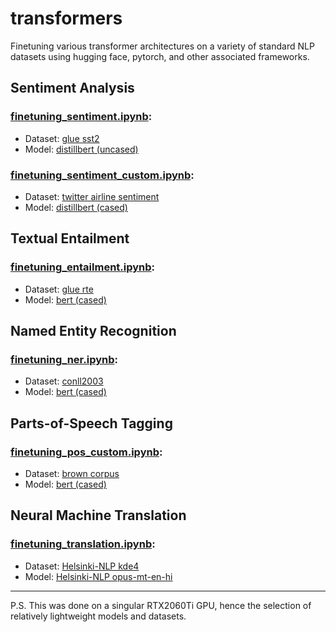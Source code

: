 # transformers
Finetuning various transformer architectures on a variety of standard NLP datasets using hugging face, pytorch, and other associated frameworks. 
## Sentiment Analysis
### [finetuning_sentiment.ipynb](./finetuning_sentiment.ipynb):
- Dataset: [glue sst2](https://huggingface.co/datasets/nyu-mll/glue#sst2)
- Model: [distillbert (uncased)](https://huggingface.co/docs/transformers/v4.41.3/en/model_doc/distilbert#distilbert)
### [finetuning_sentiment_custom.ipynb](./finetuning_sentiment_custom.ipynb):
- Dataset: [twitter airline sentiment](https://www.kaggle.com/crowdflower/twitter-airline-sentiment)
- Model: [distillbert (cased)](https://huggingface.co/docs/transformers/v4.41.3/en/model_doc/distilbert#distilbert)
## Textual Entailment
### [finetuning_entailment.ipynb](./finetuning_entailment.ipynb):
- Dataset: [glue rte](https://huggingface.co/datasets/nyu-mll/glue#rte)
- Model: [bert (cased)](https://huggingface.co/google-bert/bert-base-cased)
## Named Entity Recognition
### [finetuning_ner.ipynb](./finetuning_ner.ipynb):
- Dataset: [conll2003](https://huggingface.co/datasets/eriktks/conll2003)
- Model: [bert (cased)](https://huggingface.co/google-bert/bert-base-cased)
## Parts-of-Speech Tagging
### [finetuning_pos_custom.ipynb](./finetuning_pos_custom.ipynb):
- Dataset: [brown corpus](https://www.nltk.org/book/ch02.html)
- Model: [bert (cased)](https://huggingface.co/google-bert/bert-base-cased)
## Neural Machine Translation
### [finetuning_translation.ipynb](./finetuning_translation.ipynb):
- Dataset: [Helsinki-NLP kde4](https://huggingface.co/datasets/Helsinki-NLP/kde4)
- Model: [Helsinki-NLP opus-mt-en-hi](https://huggingface.co/Helsinki-NLP/opus-mt-en-hi)
***
P.S. This was done on a singular RTX2060Ti GPU, hence the selection of relatively lightweight models and datasets.